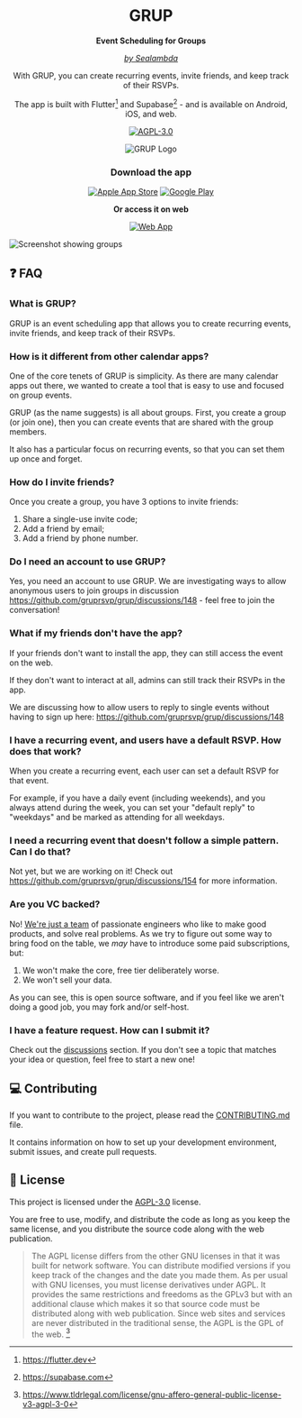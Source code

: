 <div align="center">

# GRUP

**Event Scheduling for Groups**

*[by Sealambda](https://www.sealambda.com/)*

With GRUP, you can create recurring events, invite friends, and keep track of their RSVPs.

The app is built with Flutter[^flutter] and Supabase[^supabase] - and is available on Android, iOS, and web.

[![AGPL-3.0](https://img.shields.io/github/license/gruprsvp/grup?style=flat-square)](./LICENSE)

<picture>
<source srcset="https://www.grup.rsvp/images/logo-darkmode.png" media="(prefers-color-scheme: dark)"/>
<img src="https://www.grup.rsvp/images/logo.png" alt="GRUP Logo"/>
</picture>

### Download the app

[![Apple App Store](https://img.shields.io/itunes/v/6473851276?style=for-the-badge&logo=appstore&label=Apple%20App%20Store&color=%230D96F6)](https://apps.apple.com/us/app/shared-calendar-events-grup/id6473851276)
[![Google Play](https://img.shields.io/itunes/v/6473851276?style=for-the-badge&logo=googleplay&label=Play%20Store&color=%23000000)](https://play.google.com/store/apps/details?id=is.giorgio.app.parousia)

**Or access it on web**

[![Web App](https://img.shields.io/website?url=https%3A%2F%2Fgrup.rsvp&style=for-the-badge&logo=flutter&logoColor=%2302569B&label=Web%20App&labelColor=%23FAFAFA)](https://grup.rsvp/)

</div>

<picture>
<source srcset="https://www.grup.rsvp/images/service-1-darkmode.png" media="(prefers-color-scheme: dark)"/>
<img src="https://www.grup.rsvp/images/service-1.png" alt="Screenshot showing groups"/>
</picture>

## :question: FAQ

### What is GRUP?

GRUP is an event scheduling app that allows you to create recurring events, invite friends,
and keep track of their RSVPs.

### How is it different from other calendar apps?

One of the core tenets of GRUP is simplicity. As there are many calendar apps out there,
we wanted to create a tool that is easy to use and focused on group events.

GRUP (as the name suggests) is all about groups. First, you create a group (or join one),
then you can create events that are shared with the group members.

It also has a particular focus on recurring events, so that you can set them up once and forget.

### How do I invite friends?

Once you create a group, you have 3 options to invite friends:

1. Share a single-use invite code;
2. Add a friend by email;
3. Add a friend by phone number.

### Do I need an account to use GRUP?

Yes, you need an account to use GRUP. We are investigating ways to allow anonymous users to join groups
in discussion https://github.com/gruprsvp/grup/discussions/148 - feel free to join the conversation!

### What if my friends don't have the app?

If your friends don't want to install the app, they can still access the event on the web.

If they don't want to interact at all, admins can still track their RSVPs in the app.

We are discussing how to allow users to reply to single events without having to sign up here: https://github.com/gruprsvp/grup/discussions/148

### I have a recurring event, and users have a default RSVP. How does that work?

When you create a recurring event, each user can set a default RSVP for that event.

For example, if you have a daily event (including weekends), and you always attend during the week,
you can set your "default reply" to "weekdays" and be marked as attending for all weekdays.

### I need a recurring event that doesn't follow a simple pattern. Can I do that?

Not yet, but we are working on it! Check out https://github.com/gruprsvp/grup/discussions/154 for more information.

### Are you VC backed?

No! [We're just a team](http://sealambda.com/about/) of passionate engineers who like to make good products, and solve real problems.
As we try to figure out some way to bring food on the table, we *may* have to introduce some paid subscriptions, but:

1. We won't make the core, free tier deliberately worse.
2. We won't sell your data.

As you can see, this is open source software, and if you feel like we aren't doing a good job, you may fork and/or self-host.


### I have a feature request. How can I submit it?

Check out the [discussions](https://github.com/gruprsvp/grup/discussions) section.
If you don't see a topic that matches your idea or question,
feel free to start a new one!

## :computer: Contributing

If you want to contribute to the project, please read the [CONTRIBUTING.md](./CONTRIBUTING.md) file.

It contains information on how to set up your development environment, submit issues, and create pull requests.

## :scroll: License

This project is licensed under the [AGPL-3.0](./LICENSE) license.

You are free to use, modify, and distribute the code as long as you keep the same license,
and you distribute the source code along with the web publication.

> The AGPL license differs from the other GNU licenses in that it was built for network software.
> You can distribute modified versions if you keep track of the changes and the date you made them.
> As per usual with GNU licenses, you must license derivatives under AGPL.
> It provides the same restrictions and freedoms as the GPLv3 but with an additional clause which
> makes it so that source code must be distributed along with web publication.
> Since web sites and services are never distributed in the traditional sense,
> the AGPL is the GPL of the web. [^tldr-legal]


[^flutter]: https://flutter.dev

[^supabase]: https://supabase.com

[^tldr-legal]: https://www.tldrlegal.com/license/gnu-affero-general-public-license-v3-agpl-3-0
